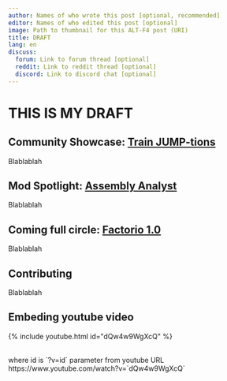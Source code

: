 ```yaml
---
author: Names of who wrote this post [optional, recommended]
editor: Names of who edited this post [optional]
image: Path to thumbnail for this ALT-F4 post (URI)
title: DRAFT
lang: en
discuss:
  forum: Link to forum thread [optional]
  reddit: Link to reddit thread [optional]
  discord: Link to discord chat [optional]
---
```



# THIS IS MY DRAFT


## Community Showcase: [Train JUMP-tions](https://www.reddit.com/r/factorio/comments/i5yoaj/train_junctions_pfft_try_train_jumptions/?utm_source=share&utm_medium=web2x) <author></author>

Blablablah


## Mod Spotlight: [Assembly Analyst](https://mods.factorio.com/mod/assemblyanalyst) <author></author>

Blablablah


## Coming full circle: [Factorio 1.0](https://factorio.com/blog/post/fff-360) <author></author>

Blablablah


## Contributing <author></author>

Blablablah

## Embeding youtube video

{% include youtube.html id="dQw4w9WgXcQ" %}

<br/>
where id is `?v=id` parameter from youtube URL <br/>
https://www.youtube.com/watch?v=`dQw4w9WgXcQ`

